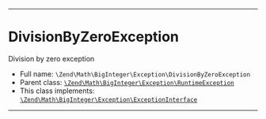 ***

# DivisionByZeroException

Division by zero exception

* Full name: `\Zend\Math\BigInteger\Exception\DivisionByZeroException`
* Parent class: [`\Zend\Math\BigInteger\Exception\RuntimeException`](./RuntimeException.md)
* This class implements:
  [`\Zend\Math\BigInteger\Exception\ExceptionInterface`](./ExceptionInterface.md)

***

